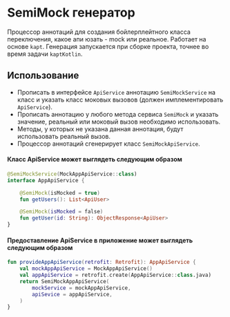 # SemiMock генератор
Процессор аннотаций для создания бойлерплейтного класса переключения, какое апи юзать - mock или реальное.
Работает на основе `kapt`.
Генерация запускается при сборке проекта, точнее во время задачи `kaptKotlin`.

## Использование
- Прописать в интерфейсе `ApiService` аннотацию `SemiMockService` на класс и указать класс моковых вызовов (должен имплементировать `ApiService`).
- Прописать аннотацию у любого метода сервиса `SemiMock` и указать значение, реальный или моковый вызов необходимо использовать. 
- Методы, у которых не указана данная аннотация, будут использовать реальный вызов.
- Процессор аннотаций сгенерирует класс `SemiMockApiService`.

#### Класс ApiService может выглядеть следующим образом
```kotlin
@SemiMockService(MockAppApiService::class)
interface AppApiService {

    @SemiMock(isMocked = true)
    fun getUsers(): List<ApiUser>

    @SemiMock(isMocked = false)
    fun getUser(id: String): ObjectResponse<ApiUser>
}
```
#### Предоставление ApiService в приложение может выглядеть следующим образом
```kotlin
fun provideAppApiService(retrofit: Retrofit): AppApiService {
    val mockAppApiService = MockAppApiService()
    val appApiService = retrofit.create(AppApiService::class.java)
    return SemiMockAppApiService(
        mockService = mockAppApiService,
        apiSevice = appApiService,
    )
}
```

